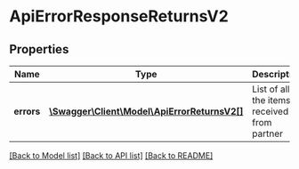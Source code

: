 # ApiErrorResponseReturnsV2

## Properties
Name | Type | Description | Notes
------------ | ------------- | ------------- | -------------
**errors** | [**\Swagger\Client\Model\ApiErrorReturnsV2[]**](ApiErrorReturnsV2.md) | List of all the items received from partner | [optional] 

[[Back to Model list]](../../README.md#documentation-for-models) [[Back to API list]](../../README.md#documentation-for-api-endpoints) [[Back to README]](../../README.md)

